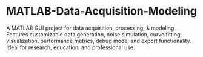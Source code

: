 # MATLAB-Data-Acquisition-Modeling
A MATLAB GUI project for data acquisition, processing, &amp; modeling. Features customizable data generation, noise simulation, curve fitting, visualization, performance metrics, debug mode, and export functionality. Ideal for research, education, and professional use.
